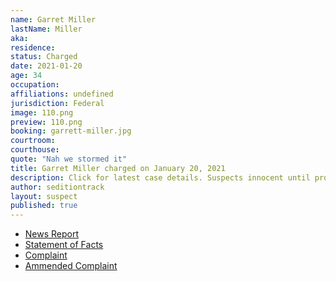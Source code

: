 ```yaml
---
name: Garret Miller
lastName: Miller
aka: 
residence: 
status: Charged
date: 2021-01-20
age: 34
occupation: 
affiliations: undefined
jurisdiction: Federal
image: 110.png
preview: 110.png
booking: garrett-miller.jpg
courtroom: 
courthouse: 
quote: "Nah we stormed it"
title: Garret Miller charged on January 20, 2021
description: Click for latest case details. Suspects innocent until proven guilty.
author: seditiontrack
layout: suspect
published: true
---
```

- [News Report](https://www.nbcnewyork.com/news/local/texas-man-charged-in-capitol-riot-made-online-threat-to-assassinate-aoc/2845503/)
- [Statement of Facts](https://www.justice.gov/opa/page/file/1359541/download)
- [Complaint](https://www.justice.gov/opa/page/file/1359541/download)
- [Ammended Complaint](https://www.justice.gov/opa/page/file/1359601/download)
